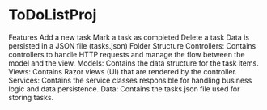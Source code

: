 # ToDoListProj
 Features Add a new task Mark a task as completed Delete a task Data is persisted in a JSON file (tasks.json) Folder Structure Controllers: Contains controllers to handle HTTP requests and manage the flow between the model and the view. Models: Contains the data structure for the task items. Views: Contains Razor views (UI) that are rendered by the controller. Services: Contains the service classes responsible for handling business logic and data persistence. Data: Contains the tasks.json file used for storing tasks.
